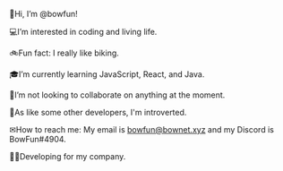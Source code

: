 👋Hi, I’m @bowfun!

💻I’m interested in coding and living life.

🚲Fun fact: I really like biking.

🎓I’m currently learning JavaScript, React, and Java.

🤝I’m not looking to collaborate on anything at the moment.

🛌As like some other developers, I'm introverted.

✉How to reach me: My email is bowfun@bownet.xyz and my Discord is BowFun#4904.

👨‍💻Developing for my company.
